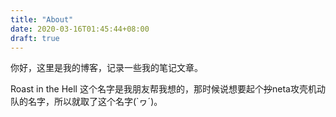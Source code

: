 ```yaml
---
title: "About"
date: 2020-03-16T01:45:44+08:00
draft: true
---
```


你好，这里是我的博客，记录一些我的笔记文章。

Roast in the Hell 这个名字是我朋友帮我想的，那时候说想要起个~~抄~~neta攻壳机动队的名字，所以就取了这个名字(`ヮ´)。